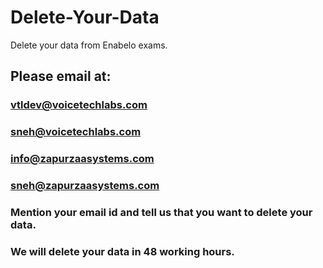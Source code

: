 # Delete-Your-Data
Delete your data from Enabelo exams.

## Please email at:
### vtldev@voicetechlabs.com
### sneh@voicetechlabs.com

### info@zapurzaasystems.com
### sneh@zapurzaasystems.com

### Mention your email id and tell us that you want to delete your data.

### We will delete your data in 48 working hours.

